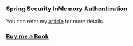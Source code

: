 ### Spring Security InMemory Authentication

You can refer my [article](https://praveenorugantitech.blogspot.com/2019/05/spring-security-inmemory.html) for more details. 

### [Buy me a Book](https://bit.ly/388sUbE)
